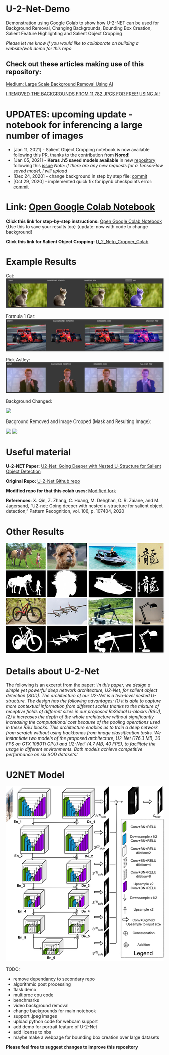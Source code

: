 # U-2-Net-Demo
Demonstration using Google Colab to show how U-2-NET can be used for Background Removal, Changing Backgrounds, Bounding Box Creation, Salient Feature Highlighting and Salient Object Cropping

*Please let me know if you would like to collaborate on building a website/web demo for this repo*

## Check out these articles making use of this repository: 
[Medium: Large Scale Background Removal Using AI](https://medium.com/@shreykera7/large-scale-background-removal-using-ai-17d245b2cdb5)

[I REMOVED THE BACKGROUNDS FROM 11,782 JPGS FOR FREE! USING AI!](https://drivemarketing.ca/en/blog/i-removed-the-backgrounds-from-11-782-jpgs-for-free-using-ai/)


# UPDATES: upcoming update - notebook for inferencing a large number of images
 - [Jan 11, 2021] - Salient Object Cropping notebook is now available following this [PR](https://github.com/shreyas-bk/U-2-Net/pull/1), thanks to the contribution from [**Norod**](https://github.com/Norod)!
 - [Jan 05, 2021] - **Keras .h5 saved models available** in new [repository](https://github.com/shreyas-bk/U-2-Net-Keras) following this [issue](https://github.com/shreyas-bk/U-2-Net-Demo/issues/9) *Note: if there are any new requests for a TensorFlow saved model, I will upload*
 - [Dec 24, 2020] - change background in step by step file: [commit](https://github.com/shreyas-bk/U-2-Net-Demo/commit/71c0c8ba726bcfa1c97ddb513265ef9deede1df1)
 - [Oct 29, 2020] - implemented quick fix for ipynb.checkpoints error: [commit](https://github.com/shreyas-bk/U-2-Net-Demo/commit/f059e696e0ce6f6512486fbf6e9237700b710987)

# Link: [Open Google Colab Notebook](https://colab.research.google.com/github/shreyas-bk/U-2-Net-Demo/blob/master/DEMOS/U_2_Netp_Demonstration_Colab.ipynb)

**Click this link for step-by-step instructions:** [Open Google Colab Notebook](https://colab.research.google.com/github/shreyas-bk/U-2-Net-Demo/blob/master/DEMOS/U_2_Netp_Step_by_Step_Demonstration_Colab_v2.ipynb) {Use this to save your results too} {update: now with code to change background}

**Click this link for Salient Object Cropping:** [U_2_Netp_Cropper_Colab](https://colab.research.google.com/github/shreyas-bk/U-2-Net-Demo/blob/master/DEMOS/U_2_Netp_Cropper_Colab.ipynb)

# Example Results

Cat:
![](Assets/U_2_NETP_Results1.jpg)

Formula 1 Car:
![](Assets/U_2_NETP_Results2.jpg)

Rick Astley:
![](Assets/U_2_NETP_Results3.jpg)

Background Changed:

<img src="https://github.com/shreyas-bk/U-2-Net-Demo/blob/master/Assets/U_2_NETP_IMAGE3_background_changed.png" width="250" />

Bacground Removed and Image Cropped (Mask and Resulting Image):

<img src="https://github.com/shreyas-bk/U-2-Net-Demo/blob/master/Assets/U_2_NETP_IMAGE3_cropped_no-bg_mask.jpg" width="150" />              <img src="https://github.com/shreyas-bk/U-2-Net-Demo/blob/master/Assets/U_2_NETP_IMAGE3_cropped_no-bg.jpg" width="150" />


# Useful material

**U-2-NET Paper:** [U2-Net: Going Deeper with Nested U-Structure for Salient Object Detection](https://arxiv.org/abs/2005.09007)

**Original Repo:** [U-2-Net Github repo](https://github.com/NathanUA/U-2-Net)

**Modified repo for that this colab uses:** [Modified fork](https://github.com/shreyas-bk/U-2-Net)

**References:** X. Qin, Z. Zhang, C. Huang, M. Dehghan, O. R. Zaiane, and M. Jagersand, “U2-net: Going deeper with nested u-structure for salient object
detection,” Pattern Recognition, vol. 106, p. 107404, 2020

# Other Results

![](Assets/u2netexamples.png)


# Details about U-2-Net
The following is an excerpt from the paper:
*'In this paper, we design a simple yet powerful deep network architecture, U2-Net, for salient object detection (SOD). The architecture of our U2-Net is a two-level nested U-structure. The design has the following advantages: (1) it is able to capture more contextual information from different scales thanks to the mixture of receptive fields of different sizes in our proposed ReSidual U-blocks (RSU), (2) it increases the depth of the whole architecture without significantly increasing the computational cost because of the pooling operations used in these RSU blocks. This architecture enables us to train a deep network from scratch without using backbones from image classification tasks. We instantiate two models of the proposed architecture, U2-Net (176.3 MB, 30 FPS on GTX 1080Ti GPU) and U2-Net† (4.7 MB, 40 FPS), to facilitate the usage in different environments. Both models achieve competitive performance on six SOD datasets.'*

# U2NET Model

![](Assets/U2NETPRmodel.png)

TODO:
- remove dependancy to secondary repo
- algorithmic post processing
- flask demo
- multiproc cpu code
- benchmarks
- video background removal
- change backgrounds for main notebook
- support .jpeg images
- upload python code for webcam support
- add demo for portrait feature of U-2-Net
- add license to nbs
- maybe make a webpage for bounding box creation over large datasets

**Please feel free to suggest changes to improve this repository**
